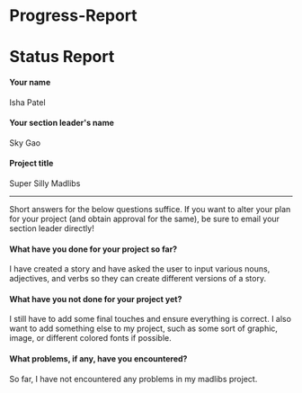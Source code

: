 # Progress-Report
# Status Report

#### Your name

Isha Patel

#### Your section leader's name

Sky Gao
#### Project title

Super Silly Madlibs

***

Short answers for the below questions suffice. If you want to alter your plan for your project (and obtain approval for the same), be sure to email your section leader directly!

#### What have you done for your project so far?

I have created a story and have asked the user to input various nouns, adjectives, and verbs so they can create different versions of a story. 

#### What have you not done for your project yet?

I still have to add some final touches and ensure everything is correct. I also want to add something else to my project, such as some sort of graphic, image, or different colored fonts if possible. 
#### What problems, if any, have you encountered?

So far, I have not encountered any problems in my madlibs project. 
